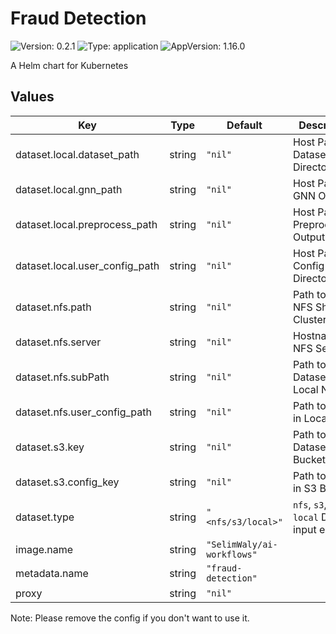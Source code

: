 # Fraud Detection

![Version: 0.2.1](https://img.shields.io/badge/Version-0.2.1-informational?style=flat-square) ![Type: application](https://img.shields.io/badge/Type-application-informational?style=flat-square) ![AppVersion: 1.16.0](https://img.shields.io/badge/AppVersion-1.16.0-informational?style=flat-square)

A Helm chart for Kubernetes

## Values

| Key | Type | Default | Description |
|-----|------|---------|-------------|
| dataset.local.dataset_path | string | `"nil"` | Host Path to Dataset Directory |
| dataset.local.gnn_path | string | `"nil"` | Host Path to GNN Output |
| dataset.local.preprocess_path | string | `"nil"` | Host Path to Preprocessing Output |
| dataset.local.user_config_path | string | `"nil"` | Host Path to Config Directory |
| dataset.nfs.path | string | `"nil"` | Path to Local NFS Share in Cluster Host |
| dataset.nfs.server | string | `"nil"` | Hostname of NFS Server |
| dataset.nfs.subPath | string | `"nil"` | Path to Dataset in Local NFS |
| dataset.nfs.user_config_path | string | `"nil"` | Path to Config in Local NFS |
| dataset.s3.key | string | `"nil"` | Path to Dataset in S3 Bucket |
| dataset.s3.config_key | string | `"nil"` | Path to Config in S3 Bucket |
| dataset.type | string | `"<nfs/s3/local>"` | `nfs`, `s3`, or `local` Dataset input enabler |
| image.name | string | `"SelimWaly/ai-workflows"` |  |
| metadata.name | string | `"fraud-detection"` |  |
| proxy | string | `"nil"` |  |

Note: Please remove the config if you don't want to use it. 

